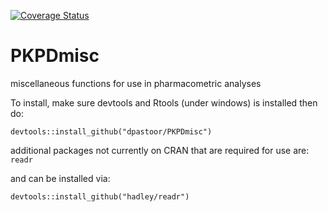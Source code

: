 [![Coverage Status](https://coveralls.io/repos/dpastoor/PKPDmisc/badge.svg)](https://coveralls.io/r/dpastoor/PKPDmisc)


PKPDmisc
========

miscellaneous functions for use in pharmacometric analyses

To install, make sure devtools and Rtools (under windows) is installed then do:

```
devtools::install_github("dpastoor/PKPDmisc")
```

additional packages not currently on CRAN that are required for use are: `readr`

and can be installed via:

```
devtools::install_github("hadley/readr")
```